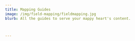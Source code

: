 ```yaml
---
title: Mapping Guides
image: /img/field-mapping/fieldmapping.jpg
blurb: All the guides to serve your mappy heart's content.



---
```

